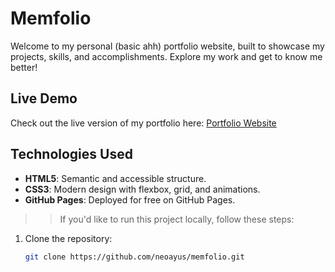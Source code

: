 # Memfolio

Welcome to my personal (basic ahh) portfolio website, built to showcase my projects, skills, and accomplishments. Explore my work and get to know me better!

## Live Demo

Check out the live version of my portfolio here: [Portfolio Website](https://neoayus.github.io/memfolio/)


## Technologies Used

- **HTML5**: Semantic and accessible structure.
- **CSS3**: Modern design with flexbox, grid, and animations.
- **GitHub Pages**: Deployed for free on GitHub Pages.


>> If you'd like to run this project locally, follow these steps:

1. Clone the repository:
   ```bash
   git clone https://github.com/neoayus/memfolio.git
   ```  

